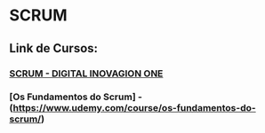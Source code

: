 # SCRUM

## Link de Cursos:

### [SCRUM - DIGITAL INOVAGION ONE](https://web.digitalinnovation.one/course/projetos-ageis-com-scrum-1/learning/d85f3166-2d0d-4a68-b646-2b4cd99e7698?back=/track/everis-new-talents-3-net)
### [Os Fundamentos do Scrum] - (https://www.udemy.com/course/os-fundamentos-do-scrum/)
